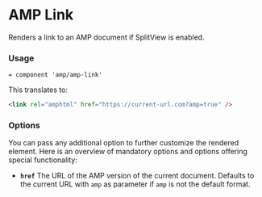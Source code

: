 # AMP Link

Renders a link to an AMP document if SplitView is enabled.

### Usage

```haml
= component 'amp/amp-link'
```

This translates to:

```html
<link rel="amphtml" href="https://current-url.com?amp=true" />
```

### Options

You can pass any additional option to further customize the rendered element. Here is an overview of mandatory options and options offering special functionality:

* **`href`** The URL of the AMP version of the current document. Defaults to the current URL with `amp` as parameter if `amp` is not the default format.
